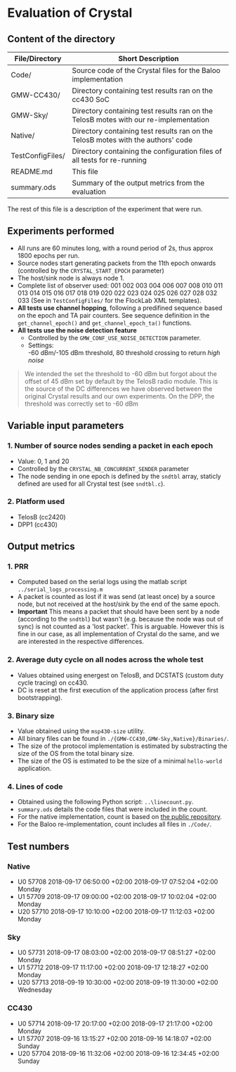 # Evaluation of Crystal

## Content of the directory

| File/Directory | Short Description |
| --- | --- |
|Code/         		| Source code of the Crystal files for the Baloo implementation |
|GMW-CC430/     	| Directory containing test results ran on the cc430 SoC |
|GMW-Sky/       	| Directory containing test results ran on the TelosB motes with our re-implementation |
|Native/        	| Directory containing test results ran on the TelosB motes with the authors' code |
|TestConfigFiles/	| Directory containing the configuration files of all tests for re-running |
|README.md       	| This file |
|summary.ods     	| Summary of the output metrics from the evaluation |

The rest of this file is a description of the experiment that were run.

## Experiments performed
- All runs are 60 minutes long, with a round period of 2s, thus approx 1800 epochs per run.
- Source nodes start generating packets from the 11th epoch onwards (controlled by the `CRYSTAL_START_EPOCH` parameter)
- The host/sink node is always node 1.
- Complete list of observer used: 001 002 003 004 006 007 008 010 011 013 014 015 016 017 018 019 020 022 023 024 025 026 027 028 032 033 (See in `TestConfigFiles/` for the FlockLab XML templates).
- **All tests use channel hopping**, following a predifined sequence based on the epoch and TA pair counters. See sequence definition in the `get_channel_epoch()` and `get_channel_epoch_ta()` functions.
- **All tests use the noise detection feature** 
  - Controlled by the `GMW_CONF_USE_NOISE_DETECTION` parameter.
  - Settings:  
   -60 dBm/-105 dBm threshold, 80 threshold crossing to return *high noise*
> We intended the set the threshold to -60 dBm but forgot about the offset of 45 dBm set by default by the TelosB radio module. This is the source of the DC differences we have observed between the original Crystal results and our own experiments. On the DPP, the threshold was correctly set to -60 dBm

## Variable input parameters
### 1. Number of source nodes sending a packet in each epoch 
  - Value: 0, 1 and 20
  - Controlled by the `CRYSTAL_NB_CONCURRENT_SENDER` parameter
  - The node sending in one epoch is defined by the `sndtbl` array, staticly defined are used for all Crystal test (see `sndtbl.c`).
### 2. Platform used
  - TelosB (cc2420)
  - DPP1 (cc430)

## Output metrics
### 1. PRR
  - Computed based on the serial logs using the matlab script `../serial_logs_processing.m`
  - A packet is counted as lost if it was send (at least once) by a source node, but not received at the host/sink by the end of the same epoch.
  - **Important** This means a packet that should have been sent by a node (according to the `sndtbl`) but wasn't (e.g. because the node was out of sync) is not counted as a 'lost packet'. This is arguable. However this is fine in our case, as all implementation of Crystal do the same, and we are interested in the respective differences.
### 2. Average duty cycle on all nodes across the whole test
  - Values obtained using energest on TelosB, and DCSTATS (custom duty cycle tracing) on cc430.
  - DC is reset at the first execution of the application process (after first bootstrapping).
### 3. Binary size
  - Value obtained using the `msp430-size` utility.
  - All binary files can be found in `./{GMW-CC430,GMW-Sky,Native}/Binaries/`.
  - The size of the protocol implementation is estimated by substracting the size of the OS from the total binary size.
  - The size of the OS is estimated to be the size of a minimal `hello-world` application.
### 4. Lines of code
  - Obtained using the following Python script: `..\linecount.py`.
  - `summary.ods` details the code files that were included in the count.
  - For the native implementation, count is based on [the public repository](https://github.com/d3s-trento/crystal/tree/master/apps/crystal).
  - For the Baloo re-implementation, count includes all files in `./Code/`.

## Test numbers
### Native
- U0	57708	2018-09-17 06:50:00 +02:00	2018-09-17 07:52:04 +02:00	Monday
- U1	57709	2018-09-17 09:00:00 +02:00	2018-09-17 10:02:04 +02:00	Monday
- U20	57710	2018-09-17 10:10:00 +02:00	2018-09-17 11:12:03 +02:00	Monday
### Sky
- U0	57731	2018-09-17 08:03:00 +02:00	2018-09-17 08:51:27 +02:00	Monday
- U1	57712	2018-09-17 11:17:00 +02:00	2018-09-17 12:18:27 +02:00	Monday
- U20	57713	2018-09-19 10:30:00 +02:00	2018-09-19 11:30:00 +02:00	Wednesday
### CC430
- U0	57714	2018-09-17 20:17:00 +02:00	2018-09-17 21:17:00 +02:00	Monday
- U1	57707	2018-09-16 13:15:27 +02:00	2018-09-16 14:18:07 +02:00	Sunday
- U20	57704	2018-09-16 11:32:06 +02:00	2018-09-16 12:34:45 +02:00	Sunday

